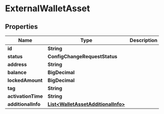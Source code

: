 

# ExternalWalletAsset


## Properties

| Name | Type | Description | Notes |
|------------ | ------------- | ------------- | -------------|
|**id** | **String** |  |  [optional] |
|**status** | **ConfigChangeRequestStatus** |  |  [optional] |
|**address** | **String** |  |  [optional] |
|**balance** | **BigDecimal** |  |  [optional] |
|**lockedAmount** | **BigDecimal** |  |  [optional] |
|**tag** | **String** |  |  [optional] |
|**activationTime** | **String** |  |  [optional] |
|**additionalInfo** | [**List&lt;WalletAssetAdditionalInfo&gt;**](WalletAssetAdditionalInfo.md) |  |  [optional] |



